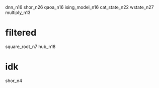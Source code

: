 dnn_n16
shor_n26
qaoa_n16
ising_model_n16
cat_state_n22
wstate_n27
multiply_n13

# filtered

square_root_n7
hub_n18

# idk

shor_n4
